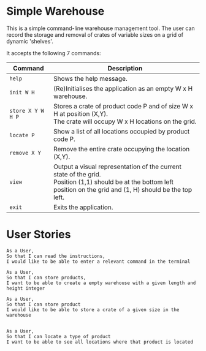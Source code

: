 # Simple Warehouse
This is a simple command-line warehouse management tool. The user can record the storage and removal of crates of variable sizes on a grid of dynamic 'shelves'.

It accepts the following 7 commands:

| Command | Description |
| --- | --- |
| `help` | Shows the help message. |
| `init W H` | (Re)Initialises the application as an empty W x H warehouse. |
| `store X Y W H P` | Stores a crate of product code P and of size W x H at position (X,Y).<br>The crate will occupy W x H locations on the grid.|
| `locate P` | Show a list of all locations occupied by product code P. |
| `remove X Y` | Remove the entire crate occupying the location (X,Y). |
| `view` | Output a visual representation of the current state of the grid.<br>Position (1,1) should be at the bottom left position on the grid and (1, H) should be the top left. |
| `exit` | Exits the application. |


# User Stories #
```
As a User,
So that I can read the instructions,
I would like to be able to enter a relevant command in the terminal

As a User,
So that I can store products,
I want to be able to create a empty warehouse with a given length and height integer

As a User,
So that I can store product
I would like to be able to store a crate of a given size in the warehouse


As a User,
So that I can locate a type of product
I want to be able to see all locations where that product is located


```